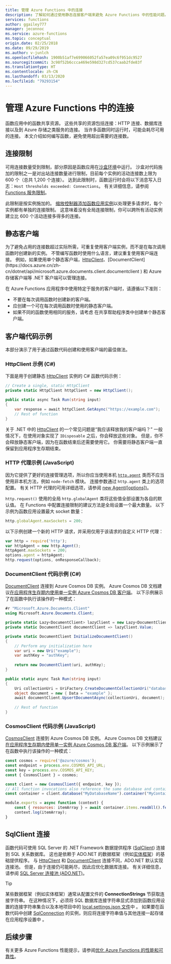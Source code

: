 ```yaml
---
title: 管理 Azure Functions 中的连接
description: 了解如何通过使用静态连接客户端来避免 Azure Functions 中的性能问题。
services: functions
author: ggailey777
manager: jeconnoc
ms.service: azure-functions
ms.topic: conceptual
origin.date: 02/25/2018
ms.date: 09/29/2019
ms.author: v-junlch
ms.openlocfilehash: 1900b51af7e699066052fa57ea09c6f951dc9527
ms.sourcegitcommit: 3c98f52b6ccca469e598d327cd537caab2fde83f
ms.translationtype: HT
ms.contentlocale: zh-CN
ms.lasthandoff: 03/13/2020
ms.locfileid: "79293154"
---
```

# <a name="manage-connections-in-azure-functions"></a>管理 Azure Functions 中的连接

函数应用中的函数共享资源。 这些共享的资源包括连接：HTTP 连接、数据库连接以及到 Azure 存储之类服务的连接。 当许多函数同时运行时，可能会耗尽可用的连接。 本文介绍如何编写函数，避免使用超出需要的连接数。

## <a name="connection-limit"></a>连接限制

可用连接数量受到限制，部分原因是函数应用在[沙盒环境](https://github.com/projectkudu/kudu/wiki/Azure-Web-App-sandbox)中运行。 沙盒对代码施加的限制之一是对出站连接数量进行限制，目前每个实例的活动连接数上限为 600 个（总共 1,200 个连接）。 达到此限制时，函数运行时会将以下消息写入日志：`Host thresholds exceeded: Connections`。 有关详细信息，请参阅 [Functions 服务限制](functions-scale.md#service-limits)。

此限制是按实例施加的。  [缩放控制器添加函数应用实例](functions-scale.md#how-the-consumption-plans-work)以处理更多请求时，每个实例都有单独的连接限制。 这意味着没有全局连接限制，你可以跨所有活动实例建立比 600 个活动连接多得多的连接。

## <a name="static-clients"></a>静态客户端

为了避免占用的连接数超过实际所需，可重复使用客户端实例，而不是在每次调用函数时创建新的实例。 不管编写函数时使用什么语言，建议重复使用客户端连接。 例如，如果使用单个静态客户端，[HttpClient](https://msdn.microsoft.com/library/system.net.http.httpclient(v=vs.110).aspx)、[DocumentClient](https://docs.azure.cn/zh-cn/dotnet/api/microsoft.azure.documents.client.documentclient
) 和 Azure 存储客户端等 .NET 客户端可以管理连接。

在 Azure Functions 应用程序中使用特定于服务的客户端时，请遵循以下准则：

-  不要在每次调用函数时创建新的客户端。
-  应创建一个可在每次调用函数时使用的静态客户端。
- 如果不同的函数使用相同的服务，请考虑  在共享帮助程序类中创建单个静态客户端。

## <a name="client-code-examples"></a>客户端代码示例

本部分演示了用于通过函数代码创建和使用客户端的最佳做法。

### <a name="httpclient-example-c"></a>HttpClient 示例 (C#)

下面是用于创建静态 [HttpClient](https://msdn.microsoft.com/library/system.net.http.httpclient(v=vs.110).aspx) 实例的 C# 函数代码示例：

```cs
// Create a single, static HttpClient
private static HttpClient httpClient = new HttpClient();

public static async Task Run(string input)
{
    var response = await httpClient.GetAsync("https://example.com");
    // Rest of function
}
```

关于 .NET 中的 [HttpClient](https://msdn.microsoft.com/library/system.net.http.httpclient(v=vs.110).aspx) 的一个常见问题是“我应该释放我的客户端吗？” 一般情况下，在使用对象实现了 `IDisposable` 之后，你会释放这些对象。 但是，你不会释放静态客户端，因为在函数结束后还需要使用它。 你需要将静态客户端一直保留到应用程序生存期结束。

### <a name="http-agent-examples-javascript"></a>HTTP 代理示例 (JavaScript)

因为它提供了更好的连接管理选项，所以你应当使用本机 [`http.agent`](https://nodejs.org/dist/latest-v6.x/docs/api/http.html#http_class_http_agent) 类而不应当使用非本机方法，例如 `node-fetch` 模块。 连接参数通过 `http.agent` 类上的选项配置。 有关 HTTP 代理的可用详细选项，请参阅 [new Agent(\[options\])](https://nodejs.org/dist/latest-v6.x/docs/api/http.html#http_new_agent_options)。

`http.request()` 使用的全局 `http.globalAgent` 类将这些值全部设置为各自的默认值。 在 Functions 中配置连接限制的建议方法是全局设置一个最大数量。 以下示例为函数应用设置最大 socket 数量：

```js
http.globalAgent.maxSockets = 200;
```

 以下示例创建一个新的 HTTP 请求，并采用仅用于该请求的自定义 HTTP 代理：

```js
var http = require('http');
var httpAgent = new http.Agent();
httpAgent.maxSockets = 200;
options.agent = httpAgent;
http.request(options, onResponseCallback);
```

### <a name="documentclient-code-example-c"></a>DocumentClient 代码示例 (C#)

[DocumentClient](https://docs.azure.cn/zh-cn/dotnet/api/microsoft.azure.documents.client.documentclient
) 连接到 Azure Cosmos DB 实例。 Azure Cosmos DB 文档建议[在应用程序生存期内使用单一实例 Azure Cosmos DB 客户端](/cosmos-db/performance-tips#sdk-usage)。 以下示例展示了在函数中执行该操作的一种模式：

```cs
#r "Microsoft.Azure.Documents.Client"
using Microsoft.Azure.Documents.Client;

private static Lazy<DocumentClient> lazyClient = new Lazy<DocumentClient>(InitializeDocumentClient);
private static DocumentClient documentClient => lazyClient.Value;

private static DocumentClient InitializeDocumentClient()
{
    // Perform any initialization here
    var uri = new Uri("example");
    var authKey = "authKey";
    
    return new DocumentClient(uri, authKey);
}

public static async Task Run(string input)
{
    Uri collectionUri = UriFactory.CreateDocumentCollectionUri("database", "collection");
    object document = new { Data = "example" };
    await documentClient.UpsertDocumentAsync(collectionUri, document);
    
    // Rest of function
}
```

### <a name="cosmosclient-code-example-javascript"></a>CosmosClient 代码示例 (JavaScript)
[CosmosClient](https://docs.microsoft.com/javascript/api/@azure/cosmos/cosmosclient) 连接到 Azure Cosmos DB 实例。 Azure Cosmos DB 文档建议[在应用程序生存期内使用单一实例 Azure Cosmos DB 客户端](../cosmos-db/performance-tips.md#sdk-usage)。 以下示例展示了在函数中执行该操作的一种模式：

```javascript
const cosmos = require('@azure/cosmos');
const endpoint = process.env.COSMOS_API_URL;
const key = process.env.COSMOS_API_KEY;
const { CosmosClient } = cosmos;

const client = new CosmosClient({ endpoint, key });
// All function invocations also reference the same database and container.
const container = client.database("MyDatabaseName").container("MyContainerName");

module.exports = async function (context) {
    const { resources: itemArray } = await container.items.readAll().fetchAll();
    context.log(itemArray);
}
```

## <a name="sqlclient-connections"></a>SqlClient 连接

函数代码可使用 SQL Server 的 .NET Framework 数据提供程序 ([SqlClient](https://msdn.microsoft.com/library/system.data.sqlclient(v=vs.110).aspx)) 连接到 SQL 关系数据库。 这也是依赖于 ADO.NET 的数据框架（例如[实体框架](https://msdn.microsoft.com/library/aa937723(v=vs.113).aspx)）的基础提供程序。 与 [HttpClient](https://msdn.microsoft.com/library/system.net.http.httpclient(v=vs.110).aspx) 和 [DocumentClient](https://docs.azure.cn/zh-cn/dotnet/api/microsoft.azure.documents.client.documentclient
) 连接不同，ADO.NET 默认实现连接池。 但是，由于连接仍可能耗尽，因此应优化数据库连接。 有关详细信息，请参阅 [SQL Server 连接池 (ADO.NET)](https://docs.microsoft.com/dotnet/framework/data/adonet/sql-server-connection-pooling)。

> [!TIP]
> 某些数据框架（例如实体框架）通常从配置文件的 **ConnectionStrings** 节获取连接字符串。 在这种情况下，必须将 SQL 数据库连接字符串显式添加到函数应用设置的连接字符串集合以及本地项目中的 [local.settings.json 文件](functions-run-local.md#local-settings-file)中  。 如果要在函数代码中创建 [SqlConnection](https://msdn.microsoft.com/library/system.data.sqlclient.sqlconnection(v=vs.110).aspx) 的实例，则应将连接字符串值与其他连接一起存储在应用程序设置中  。

## <a name="next-steps"></a>后续步骤


有关更多 Azure Functions 性能提示，请参阅[优化 Azure Functions 的性能和可靠性](functions-best-practices.md)。

<!-- Update_Description: code update -->